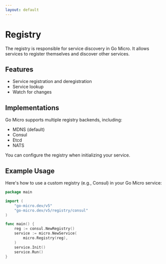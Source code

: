 ```yaml
---
layout: default
---
```


# Registry

The registry is responsible for service discovery in Go Micro. It allows services to register themselves and discover other services.

## Features
- Service registration and deregistration
- Service lookup
- Watch for changes

## Implementations
Go Micro supports multiple registry backends, including:
- MDNS (default)
- Consul
- Etcd
- NATS

You can configure the registry when initializing your service.

## Example Usage

Here's how to use a custom registry (e.g., Consul) in your Go Micro service:

```go
package main

import (
    "go-micro.dev/v5"
    "go-micro.dev/v5/registry/consul"
)

func main() {
    reg := consul.NewRegistry()
    service := micro.NewService(
        micro.Registry(reg),
    )
    service.Init()
    service.Run()
}
```
